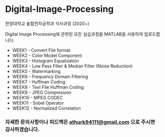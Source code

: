 # Digital-Image-Processing

한양대학교 융합전자공학과 석사과정 (2020~)

Digital Image Processing에 관련된 모든 실습과정을 MATLAB을 사용하여 업로드합니다.

* WEEK1 - Convert File format
* WEEK2 - Color Model Component
* WEEK3 - Histogram Equalization
* WEEK4 - Low Pass Filter & Median Filter (Noise Reduction)
* WEEK5 - Watermarking
* WEEK6 - Frequency Domain Filtering
* WEEK7 - Huffman Coding
* WEEK8 - Text File Huffman Coding
* WEEK9 - JPEG Compression
* WEEK10 - MPEG CODEC
* WEEK11 - Sobel Operator
* WEEK12 - Normalized Correlation

### 자세한 문의사항이나 피드백은 athurk94111@gmail.com 으로 주시면 감사하겠습니다.

